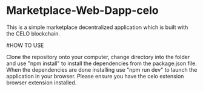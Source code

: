 # Marketplace-Web-Dapp-celo

This is a simple marketplace decentralized application which is built with the CELO blockchain. 


#HOW TO USE

Clone the repository onto your computer, change directory into the folder and use
"npm install" to install the dependencies from the package.json file. When the 
dependencies are done installing use "npm run dev" to launch the application in your 
browser. Please ensure you have the celo extension browser extension installed.
